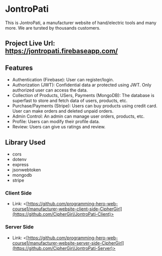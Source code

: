 # JontroPati

This is JontroPati, a manufacturer website of hand/electric tools and many more. We are tursted by thousands customers.

## Project Live Url: <https://jontropati.firebaseapp.com/>

## Features

- Authentication (Firebase): User can register/login.
- Authorization (JWT): Confidential data ar protected using JWT. Only authorized user can access the data.
- Collection of Products, USers, Payments (MongoDB): The database is superfast to store and fetch data of users, products, etc.
- Purchase/Payments (Stripe): Users can buy products using credit card. User can make orders and deleted unpaid orders.
- Admin Control: An admin can manage user orders, products, etc.
- Profile: Users can modify their profile data.
- Review: Users can give us ratings and review.

## Library Used

- cors
- dotenv
- express
- jsonwebtoken
- mongodb
- stripe

### Client Side

- Link: <[https://github.com/programming-hero-web-course1/manufacturer-website-client-side-CipherGirl](https://github.com/CipherGirl/JontroPati-Client)>

### Server Side

- Link: <[https://github.com/programming-hero-web-course1/manufacturer-website-server-side-CipherGirl](https://github.com/CipherGirl/JontroPati-Server)>
